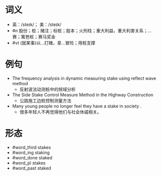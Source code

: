 # 词义
- 英：/steɪk/； 美：/steɪk/
- #n 股份；桩；赌注；标桩；股本；火刑柱；重大利益，重大利害关系；…赛；篱笆桩；赛马奖金
- #vt (就某事)以…打赌，拿…冒险；用桩支撑
# 例句
- The frequency analysis in dynamic measuring stake using reflect wave method
	- 反射波法动测桩中的频域分析
- The Side Stake Control Measure Method in the Highway Construction
	- 公路施工边桩控制测量方法
- Many young people no longer feel they have a stake in society .
	- 很多年轻人不再觉得他们与社会休戚相关。
# 形态
- #word_third stakes
- #word_ing staking
- #word_done staked
- #word_pl stakes
- #word_past staked
